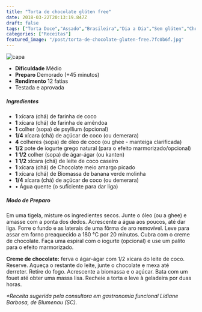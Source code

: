 ```yaml
---
title: "Torta de chocolate glúten free"
date: 2018-03-22T20:13:19.847Z
draft: false
tags: ["Torta Doce","Assado","Brasileira","Dia a Dia","Sem glúten","Chocolate","Receitas sem glúten","Tortas doces e salgadas"]
categories: ["Receitas"]
featured_image: "/post/torta-de-chocolate-gluten-free.7fc0b6f.jpg"
---
```


![capa](/post/torta-de-chocolate-gluten-free.7fc0b6f.jpg)

*   **Dificuldade** Médio
*   **Preparo** Demorado (+45 minutos)
*   **Rendimento** 12 fatias
*   Testada e aprovada
    

##### Ingredientes

*   **1** xícara (chá) de farinha de coco
*   **1** xícara (chá) de farinha de amêndoa
*   **1** colher (sopa) de psyllium (opcional)
*   **1/4** xícara (chá) de açúcar de coco (ou demerara)
*   **4** colheres (sopa) de óleo de coco (ou ghee - manteiga clarificada)
*   **1/2** pote de iogurte grego natural (para o efeito marmorizado/opcional)
*   **1 1/2** colher (sopa) de ágar-ágar (ou kanten)
*   **1 1/2** xícara (chá) de leite de coco caseiro
*   **1** xícara (chá) de Chocolate meio amargo picado
*   **1** xícara (chá) de Biomassa de banana verde molinha
*   **1/4** xícara (chá) de açúcar de coco (ou demerara)
*   • Água quente (o suficiente para dar liga)

##### Modo de Preparo

Em uma tigela, misture os ingredientes secos. Junte o óleo (ou a ghee) e amasse com a ponta dos dedos. Acrescente a água aos poucos, até dar liga. Forre o fundo e as laterais de uma fôrma de aro removível. Leve para assar em forno preaquecido a 180 °C por 20 minutos. Cubra com o creme de chocolate. Faça uma espiral com o iogurte (opcional) e use um palito para o efeito marmorizado.

**Creme de chocolate:** ferva o ágar-ágar com 1/2 xícara do leite de coco. Reserve. Aqueça o restante do leite, junte o chocolate e mexa até derreter. Retire do fogo. Acrescente a biomassa e o açúcar. Bata com um fouet até obter uma massa lisa. Recheie a torta e leve à geladeira por duas horas.

_*Receita sugerida pela consultora em gastronomia funcional Lidiane Barbosa, de Blumenau (SC)._
